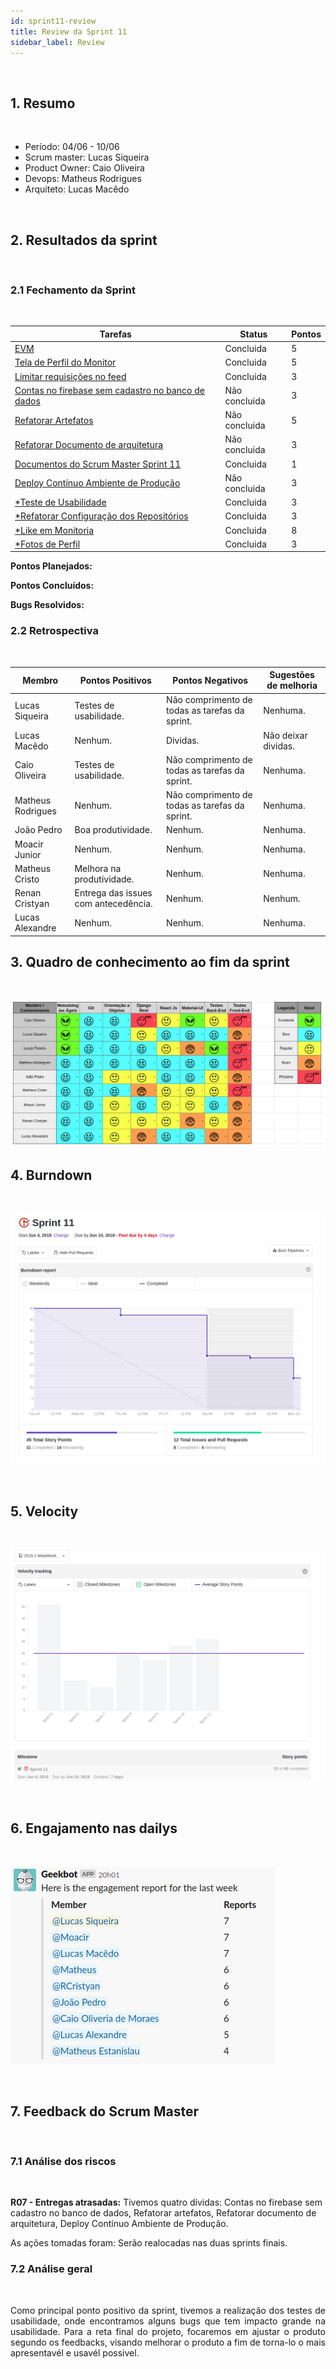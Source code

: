 ```yaml
---
id: sprint11-review
title: Review da Sprint 11
sidebar_label: Review
---
```


<br>

## 1. Resumo

<br>

- Período: 04/06 - 10/06
- Scrum master: Lucas Siqueira
- Product Owner: Caio Oliveira
- Devops: Matheus Rodrigues
- Arquiteto: Lucas Macêdo

<br>

## 2. Resultados da sprint

<br>

### 2.1 Fechamento da Sprint

<br>

Tarefas|Status|Pontos
--|--|--
|[EVM](https://github.com/fga-eps-mds/2019.1-maismonitoria/issues/166)| Concluida | 5
|[Tela de Perfil do Monitor](https://github.com/fga-eps-mds/2019.1-maismonitoria/issues/159)| Concluida | 5
|[Limitar requisições no feed](https://github.com/fga-eps-mds/2019.1-maismonitoria/issues/160)| Concluida | 3
|[Contas no firebase sem cadastro no banco de dados](https://github.com/fga-eps-mds/2019.1-maismonitoria/issues/161)| Não concluida | 3
|[Refatorar Artefatos](https://github.com/fga-eps-mds/2019\.1-MaisMonitoria/issues/162)| Não concluida | 5
|[Refatorar Documento de arquitetura](https://github.com/fga-eps-mds/2019\.1-MaisMonitoria/issues/165)| Não concluida | 3
|[Documentos do Scrum Master Sprint 11](https://github.com/fga-eps-mds/2019.1-MaisMonitoria/issues/164)| Concluida | 1
|[Deploy Contínuo Ambiente de Produção](https://github.com/fga-eps-mds/2019.1-MaisMonitoria/issues/138)| Não concluida | 3
|[*Teste de Usabilidade](https://github.com/fga-eps-mds/2019.1-maismonitoria/issues/163)| Concluida | 3
|[*Refatorar Configuração dos Repositórios](https://github.com/fga-eps-mds/2019\.1-MaisMonitoria/issues/154)| Concluida | 3
|[*Like em Monitoria](https://github.com/fga-eps-mds/2019.1-maismonitoria/issues/143)| Concluida | 8
|[*Fotos de Perfil](https://github.com/fga-eps-mds/2019.1-maismonitoria/issues/152)| Concluida | 3

**Pontos Planejados:** 

**Pontos Concluídos:** 

**Bugs Resolvidos:**

### 2.2 Retrospectiva

<br>

|Membro|Pontos Positivos|Pontos Negativos|Sugestões de melhoria|
|---|------|-----|---|
|Lucas Siqueira| Testes de usabilidade. | Não comprimento de todas as tarefas da sprint. | Nenhuma. |
|Lucas Macêdo| Nenhum. | Dividas. | Não deixar dividas. |
|Caio Oliveira|  Testes de usabilidade. | Não comprimento de todas as tarefas da sprint. | Nenhuma.|
|Matheus Rodrigues|  Nenhum. | Não comprimento de todas as tarefas da sprint. | Nenhuma. |
|João Pedro| Boa produtividade. | Nenhum. | Nenhuma. |
|Moacir Junior| Nenhum. | Nenhum. | Nenhuma. |
|Matheus Cristo| Melhora na produtividade. | Nenhum. | Nenhuma. |
|Renan Cristyan| Entrega das issues com antecedência. | Nenhum. | Nenhum. |
|Lucas Alexandre| Nenhum. | Nenhum. | Nenhuma. |

## 3. Quadro de conhecimento ao fim da sprint

<br>

![Ilustração do Quadro de Conhecimentos](assets/quadro-conhecimento-11.png)


## 4. Burndown
<br>

![Burndown Sprint 11](assets/burndown-sprint11.png)

<br>


## 5. Velocity

<br>

![Velocity Sprint 11](assets/velocity-sprint11.png)

<br>


## 6. Engajamento nas dailys

<br>

![Engajamento Dailts Sprint 11](assets/dailys-sprint-11.png)

<br>


## 7. Feedback do Scrum Master

<br>

### 7.1 Análise dos riscos

<br>

**R07 - Entregas atrasadas:**
Tivemos quatro dívidas: Contas no firebase sem cadastro no banco de dados, Refatorar artefatos, Refatorar documento de arquitetura, Deploy Contínuo Ambiente de Produção.

As ações tomadas foram: Serão realocadas nas duas sprints finais.


### 7.2 Análise geral

<br>

<p align = "justify">
Como principal ponto positivo da sprint, tivemos a realização dos testes de usabilidade, onde encontramos alguns bugs que tem impacto grande na usabilidade. Para a reta final do projeto, focaremos em ajustar o produto segundo os feedbacks, visando melhorar o produto a fim de torna-lo o mais apresentavél e usavél possivel.

<p align = "justify">













